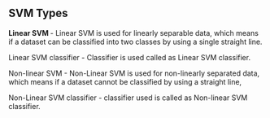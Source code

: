 ## SVM Types

<b>Linear SVM </b> - Linear SVM is used for linearly separable data, which means if a dataset can be classified into two classes by using a single straight line.

Linear SVM classifier - Classifier is used called as Linear SVM classifier.

Non-linear SVM - Non-Linear SVM is used for non-linearly separated data, which means if a dataset cannot be classified by using a straight line, 

Non-Linear SVM classifier - classifier used is called as Non-linear SVM classifier.
